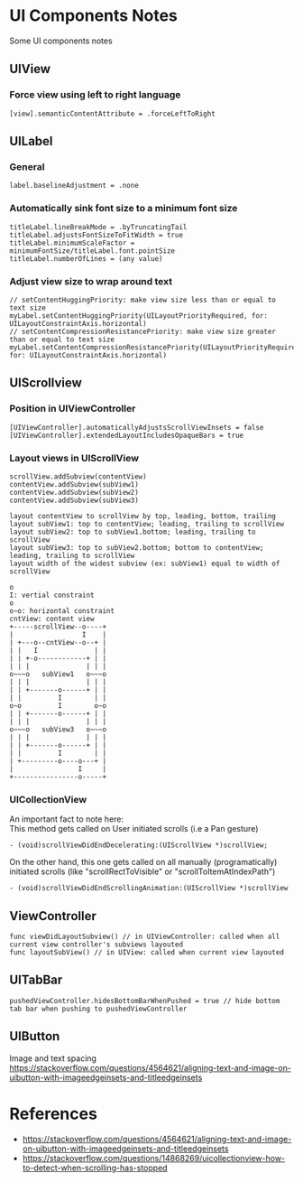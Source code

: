 # UI Components Notes
Some UI components notes

## UIView
### Force view using left to right language
```
[view].semanticContentAttribute = .forceLeftToRight
```

## UILabel
### General
```
label.baselineAdjustment = .none
```

### Automatically sink font size to a minimum font size
```
titleLabel.lineBreakMode = .byTruncatingTail
titleLabel.adjustsFontSizeToFitWidth = true
titleLabel.minimumScaleFactor = minimumFontSize/titleLabel.font.pointSize
titleLabel.numberOfLines = (any value)
```

### Adjust view size to wrap around text
```
// setContentHuggingPriority: make view size less than or equal to text size
myLabel.setContentHuggingPriority(UILayoutPriorityRequired, for: UILayoutConstraintAxis.horizontal)
// setContentCompressionResistancePriority: make view size greater than or equal to text size
myLabel.setContentCompressionResistancePriority(UILayoutPriorityRequired, for: UILayoutConstraintAxis.horizontal)
```

## UIScrollview
### Position in UIViewController
```
[UIViewController].automaticallyAdjustsScrollViewInsets = false
[UIViewController].extendedLayoutIncludesOpaqueBars = true
```
### Layout views in UIScrollView
```
scrollView.addSubview(contentView)
contentView.addSubview(subView1)
contentView.addSubview(subView2)
contentView.addSubview(subView3)

layout contentView to scrollView by top, leading, bottom, trailing
layout subView1: top to contentView; leading, trailing to scrollView
layout subView2: top to subView1.bottom; leading, trailing to scrollView
layout subView3: top to subView2.bottom; bottom to contentView; leading, trailing to scrollView
layout width of the widest subview (ex: subView1) equal to width of scrollView
```
```
o
I: vertial constraint
o
o~o: horizontal constraint
cntView: content view
+-----scrollView--o----+
|                 I    |
| +---o--cntView--o--+ |
| |   I              | |
| | +-o------------+ | |
| | |              | | |
o~~~o   subView1   o~~~o
| | |              | | |
| | +-------o------+ | |
| |         I        | |
o~o         I        o~o
| | +-------o------+ | |
| | |              | | |
o~~~o   subView3   o~~~o
| | |              | | |
| | +-------o------+ | |
| |         I        | |
| +---------o----o---+ |
|                I     |
+----------------o-----+
```
### UICollectionView
An important fact to note here:<br />
This method gets called on User initiated scrolls (i.e a Pan gesture)
```
- (void)scrollViewDidEndDecelerating:(UIScrollView *)scrollView;
```
On the other hand, this one gets called on all manually (programatically) initiated scrolls (like "scrollRectToVisible" or "scrollToItemAtIndexPath")
```
- (void)scrollViewDidEndScrollingAnimation:(UIScrollView *)scrollView
```

## ViewController
```
func viewDidLayoutSubview() // in UIViewController: called when all current view controller's subviews layouted
func layoutSubView() // in UIView: called when current view layouted
```

## UITabBar
```
pushedViewController.hidesBottomBarWhenPushed = true // hide bottom tab bar when pushing to pushedViewController
```

## UIButton
Image and text spacing<br />
https://stackoverflow.com/questions/4564621/aligning-text-and-image-on-uibutton-with-imageedgeinsets-and-titleedgeinsets

# References
- https://stackoverflow.com/questions/4564621/aligning-text-and-image-on-uibutton-with-imageedgeinsets-and-titleedgeinsets<br />
- https://stackoverflow.com/questions/14868269/uicollectionview-how-to-detect-when-scrolling-has-stopped
